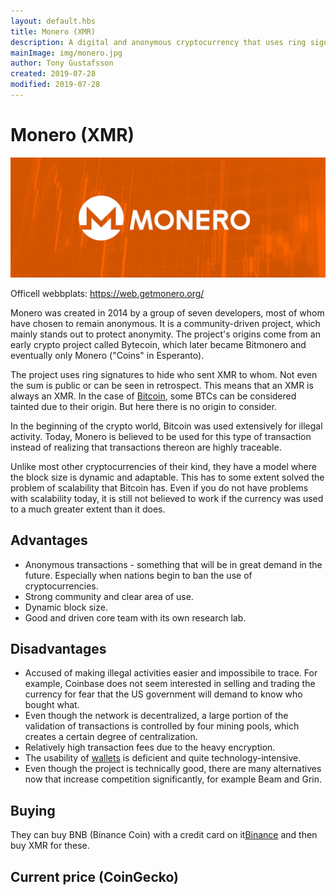 ```yaml
---
layout: default.hbs
title: Monero (XMR)
description: A digital and anonymous cryptocurrency that uses ring signatures and dynamic block size.
mainImage: img/monero.jpg
author: Tony Gustafsson
created: 2019-07-28
modified: 2019-07-28
---
```


# Monero (XMR)

![Monero](../img/monero.jpg 'Monero')

Officell webbplats: https://web.getmonero.org/

Monero was created in 2014 by a group of seven developers, most of whom have chosen to remain anonymous. It is a community-driven project, which mainly stands out to protect anonymity. The project's origins come from an early crypto project called Bytecoin, which later became Bitmonero and eventually only Monero ("Coins" in Esperanto).

The project uses ring signatures to hide who sent XMR to whom. Not even the sum is public or can be seen in retrospect. This means that an XMR is always an XMR. In the case of [Bitcoin](/cryptocurrencies/bitcoin.html), some BTCs can be considered tainted due to their origin. But here there is no origin to consider.

In the beginning of the crypto world, Bitcoin was used extensively for illegal activity. Today, Monero is believed to be used for this type of transaction instead of realizing that transactions thereon are highly traceable.

Unlike most other cryptocurrencies of their kind, they have a model where the block size is dynamic and adaptable. This has to some extent solved the problem of scalability that Bitcoin has. Even if you do not have problems with scalability today, it is still not believed to work if the currency was used to a much greater extent than it does.

## Advantages

-   Anonymous transactions - something that will be in great demand in the future. Especially when nations begin to ban the use of cryptocurrencies.
-   Strong community and clear area of use.
-   Dynamic block size.
-   Good and driven core team with its own research lab.

## Disadvantages

-   Accused of making illegal activities easier and impossibile to trace. For example, Coinbase does not seem interested in selling and trading the currency for fear that the US government will demand to know who bought what.
-   Even though the network is decentralized, a large portion of the validation of transactions is controlled by four mining pools, which creates a certain degree of centralization.
-   Relatively high transaction fees due to the heavy encryption.
-   The usability of [wallets](/market/wallets.html) is deficient and quite technology-intensive.
-   Even though the project is technically good, there are many alternatives now that increase competition significantly, for example Beam and Grin.

## Buying

They can buy BNB (Binance Coin) with a credit card on it[Binance](https://www.binance.com) and then buy XMR for these.

## Current price (CoinGecko)

<script src="https://widgets.coingecko.com/coingecko-coin-ticker-widget.js"></script>

<coingecko-coin-ticker-widget currency="usd" coin-id="monero" locale="en"></coingecko-coin-ticker-widget>
